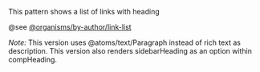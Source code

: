 This pattern shows a list of links with heading

@see [@organisms/by-author/link-list](https://mayflower.digital.mass.gov/?p=organisms-link-list&view=c)

*Note:* This version uses @atoms/text/Paragraph instead of rich text as description. This version also renders sidebarHeading as an option within compHeading.
